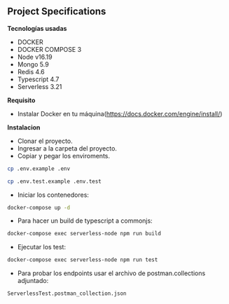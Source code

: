 ## Project Specifications

**Tecnologías usadas**
- DOCKER
- DOCKER COMPOSE 3
- Node v16.19
- Mongo 5.9
- Redis 4.6
- Typescript 4.7
- Serverless 3.21

**Requisito**

- Instalar Docker en tu máquina(https://docs.docker.com/engine/install/)

**Instalacion**
- Clonar el proyecto. 
- Ingresar a la carpeta del proyecto.
- Copiar y pegar los enviroments.
```bash
cp .env.example .env
```
```bash
cp .env.test.example .env.test
```
- Iniciar los contenedores:
```bash
docker-compose up -d
```
- Para hacer un build de typescript a commonjs:
```bash
docker-compose exec serverless-node npm run build
```
- Ejecutar los test:
```bash
docker-compose exec serverless-node npm run test
```
- Para probar los endpoints usar el archivo de postman.collections adjuntado:
```bash
ServerlessTest.postman_collection.json
```
